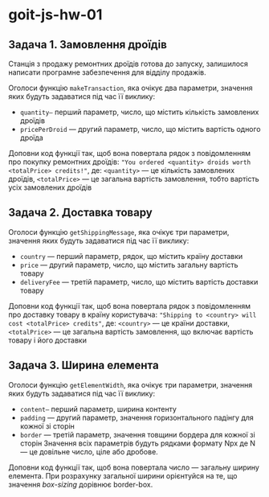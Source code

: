 # goit-js-hw-01

## Задача 1. Замовлення дроїдів
Станція з продажу ремонтних дроїдів готова до запуску, залишилося написати програмне забезпечення для відділу продажів.

Оголоси функцію `makeTransaction`, яка очікує два параметри, значення яких будуть задаватися під час її виклику:
- `quantity—` перший параметр, число, що містить кількість замовлених дроїдів
- `pricePerDroid` — другий параметр, число, що містить вартість одного дроїда

Доповни код функції так, щоб вона повертала рядок з повідомленням про покупку ремонтних дроїдів: `"You ordered <quantity> droids worth <totalPrice> credits!"`, де: `<quantity>` — це кількість замовлених дроїдів, `<totalPrice>` — це загальна вартість замовлення, тобто вартість усіх замовлених дроїдів

## Задача 2. Доставка товару

Оголоси функцію `getShippingMessage`, яка очікує три параметри, значення яких будуть задаватися під час її виклику:
- `country` — перший параметр, рядок, що містить країну доставки
- `price` — другий параметр, число, що містить загальну вартість товару
- `deliveryFee` — третій параметр, число, що містить вартість доставки товару

Доповни код функції так, щоб вона повертала рядок з повідомленням про доставку товару в країну користувача: `"Shipping to <country> will cost <totalPrice> credits"`, де:  `<country>` — це країни доставки, `<totalPrice>` — це загальна вартість замовлення, що включає вартість товару і його доставки

## Задача 3. Ширина елемента

Оголоси функцію `getElementWidth`, яка очікує три параметри, значення яких будуть задаватися під час її виклику:
- `content—` перший параметр, ширина контенту
- `padding` — другий параметр, значення горизонтального падінгу для кожної зі сторін
- `border` — третій параметр, значення товщини бордера для кожної зі сторін Значення всіх параметрів будуть рядками формату Npx де N — це довільне число, ціле або дробове.

Доповни код функції так, щоб вона повертала число — загальну ширину елемента. При розрахунку загальної ширини орієнтуйся на те, що значення _box-sizing_ дорівнює border-box.
